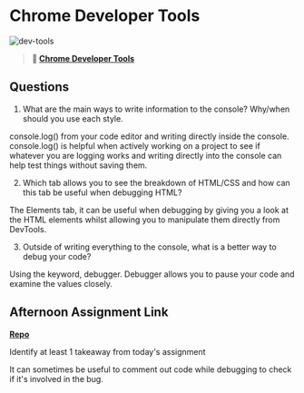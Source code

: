 # Chrome Developer Tools

![dev-tools](https://bcw.blob.core.windows.net/public/img/lesson-images/4571780153354770)

> **📖 [Chrome Developer Tools](https://codeworksacademy.com/fs-student-guide/resources/wk2/03-Chrome-Dev-Tools)**

## Questions

1. What are the main ways to write information to the console? Why/when should you use each style.

console.log() from your code editor and writing directly inside the console. console.log() is helpful when actively working on a project to see if whatever you are logging works and writing directly into the console can help test things without saving them.

2. Which tab allows you to see the breakdown of HTML/CSS and how can this tab be useful when debugging HTML?

The Elements tab, it can be useful when debugging by giving you a look at the HTML elements whilst allowing you to manipulate them directly from DevTools.

3. Outside of writing everything to the console, what is a better way to debug your code?

Using the keyword, debugger. Debugger allows you to pause your code and examine the values closely.

## Afternoon Assignment Link

**[Repo](https://github.com/tylertruman/ice-cream-parlor)**

Identify at least 1 takeaway from today's assignment

It can sometimes be useful to comment out code while debugging to check if it's involved in the bug. 
